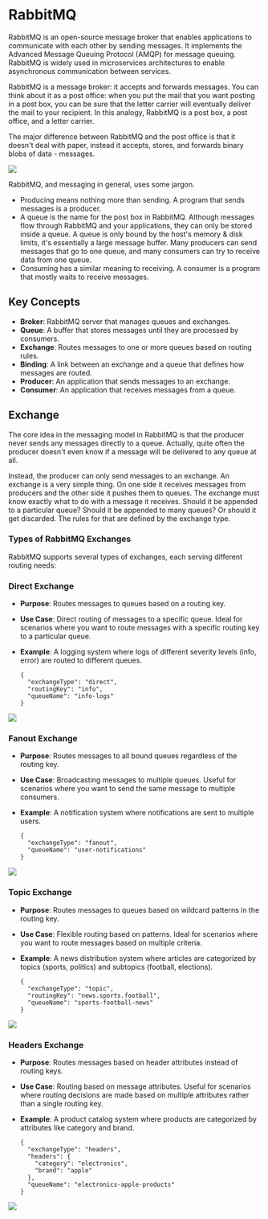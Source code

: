 # RabbitMQ
RabbitMQ is an open-source message broker that enables applications to communicate with each other by sending messages. It implements the Advanced Message Queuing Protocol (AMQP) for message queuing. RabbitMQ is widely used in microservices architectures to enable asynchronous communication between services.


RabbitMQ is a message broker: it accepts and forwards messages. You can think about it as a post office: when you put the mail that you want posting in a post box, you can be sure that the letter carrier will eventually deliver the mail to your recipient. In this analogy, RabbitMQ is a post box, a post office, and a letter carrier.

The major difference between RabbitMQ and the post office is that it doesn't deal with paper, instead it accepts, stores, and forwards binary blobs of data - messages.

<img src="https://github.com/user-attachments/assets/53d336c5-f0a8-401d-9ab5-da4fc38c2252">


RabbitMQ, and messaging in general, uses some jargon.
- Producing means nothing more than sending. A program that sends messages is a producer.
- A queue is the name for the post box in RabbitMQ. Although messages flow through RabbitMQ and your applications, they can only be stored inside a queue. A queue is only bound by the host's memory & disk limits, it's essentially a large message buffer. Many producers can send messages that go to one queue, and many consumers can try to receive data from one queue.
- Consuming has a similar meaning to receiving. A consumer is a program that mostly waits to receive messages.

## Key Concepts
- **Broker**: RabbitMQ server that manages queues and exchanges.
- **Queue**: A buffer that stores messages until they are processed by consumers.
- **Exchange**: Routes messages to one or more queues based on routing rules.
- **Binding**: A link between an exchange and a queue that defines how messages are routed.
- **Producer**: An application that sends messages to an exchange.
- **Consumer**: An application that receives messages from a queue.

## Exchange
The core idea in the messaging model in RabbitMQ is that the producer never sends any messages directly to a queue. Actually, quite often the producer doesn't even know if a message will be delivered to any queue at all.

Instead, the producer can only send messages to an exchange. An exchange is a very simple thing. On one side it receives messages from producers and the other side it pushes them to queues. The exchange must know exactly what to do with a message it receives. Should it be appended to a particular queue? Should it be appended to many queues? Or should it get discarded. The rules for that are defined by the exchange type.

### Types of RabbitMQ Exchanges
RabbitMQ supports several types of exchanges, each serving different routing needs:

### Direct Exchange
- **Purpose**: Routes messages to queues based on a routing key.
- **Use Case**: Direct routing of messages to a specific queue. Ideal for scenarios where you want to route messages with a specific routing key to a particular queue.
- **Example**: A logging system where logs of different severity levels (info, error) are routed to different queues.

	```
	{
	  "exchangeType": "direct",
	  "routingKey": "info",
	  "queueName": "info-logs"
	}
	```

<img src="https://github.com/user-attachments/assets/70e32b49-9bf5-4753-b92c-64bd14aae5d8">

### Fanout Exchange
- **Purpose**: Routes messages to all bound queues regardless of the routing key.
- **Use Case**: Broadcasting messages to multiple queues. Useful for scenarios where you want to send the same message to multiple consumers.
- **Example**: A notification system where notifications are sent to multiple users.
	
	```
	{
	  "exchangeType": "fanout",
	  "queueName": "user-notifications"
	}
	```

<img src="https://github.com/user-attachments/assets/9e244222-0c98-42bb-87e8-cc47b91667b6">

### Topic Exchange
- **Purpose**: Routes messages to queues based on wildcard patterns in the routing key.
- **Use Case**: Flexible routing based on patterns. Ideal for scenarios where you want to route messages based on multiple criteria.
- **Example**: A news distribution system where articles are categorized by topics (sports, politics) and subtopics (football, elections).
	
	```
	{
	  "exchangeType": "topic",
	  "routingKey": "news.sports.football",
	  "queueName": "sports-football-news"
	}
	```

<img src="https://github.com/user-attachments/assets/8ae9de43-f7bf-472b-8078-ad4efe45ff74">

### Headers Exchange
- **Purpose**: Routes messages based on header attributes instead of routing keys.
- **Use Case**: Routing based on message attributes. Useful for scenarios where routing decisions are made based on multiple attributes rather than a single routing key.
- **Example**: A product catalog system where products are categorized by attributes like category and brand.
	
	```
	{
	  "exchangeType": "headers",
	  "headers": {
		"category": "electronics",
		"brand": "apple"
	  },
	  "queueName": "electronics-apple-products"
	}
	```

<img src="https://github.com/user-attachments/assets/62b84cda-3f61-402d-a135-2a53b4a39bc5">
